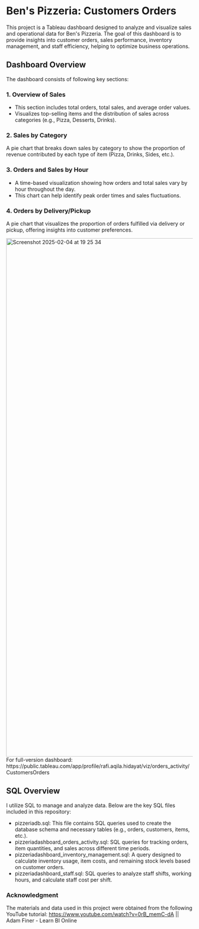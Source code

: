 # Ben's Pizzeria: Customers Orders

This project is a Tableau dashboard designed to analyze and visualize sales and operational data for Ben's Pizzeria. The goal of this dashboard is to provide insights into customer orders, sales performance, inventory management, and staff efficiency, helping to optimize business operations.

## Dashboard Overview
The dashboard consists of following key sections:
### 1. Overview of Sales
- This section includes total orders, total sales, and average order values.
- Visualizes top-selling items and the distribution of sales across categories (e.g., Pizza, Desserts, Drinks).
### 2. Sales by Category
A pie chart that breaks down sales by category to show the proportion of revenue contributed by each type of item (Pizza, Drinks, Sides, etc.).
### 3. Orders and Sales by Hour
- A time-based visualization showing how orders and total sales vary by hour throughout the day.
- This chart can help identify peak order times and sales fluctuations.
### 4. Orders by Delivery/Pickup
A pie chart that visualizes the proportion of orders fulfilled via delivery or pickup, offering insights into customer preferences.

<img width="1400" alt="Screenshot 2025-02-04 at 19 25 34" src="https://github.com/user-attachments/assets/b9a91ce8-61a6-4172-a346-20b61ab58313" />
For full-version dashboard: https://public.tableau.com/app/profile/rafi.aqila.hidayat/viz/orders_activity/CustomersOrders

## SQL Overview
I utilize SQL to manage and analyze data. Below are the key SQL files included in this repository:
- pizzeriadb.sql: This file contains SQL queries used to create the database schema and necessary tables (e.g., orders, customers, items, etc.).
- pizzeriadashboard_orders_activity.sql: SQL queries for tracking orders, item quantities, and sales across different time periods.
- pizzeriadashboard_inventory_management.sql: A query designed to calculate inventory usage, item costs, and remaining stock levels based on customer orders.
- pizzeriadashboard_staff.sql: SQL queries to analyze staff shifts, working hours, and calculate staff cost per shift.
  
### Acknowledgment
The materials and data used in this project were obtained from the following YouTube tutorial:
https://www.youtube.com/watch?v=0rB_memC-dA || Adam Finer - Learn BI Online
